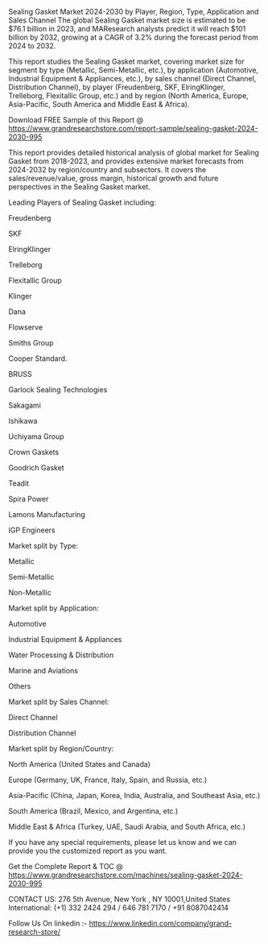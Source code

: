 Sealing Gasket Market 2024-2030 by Player, Region, Type, Application and Sales Channel
The global Sealing Gasket market size is estimated to be $76.1 billion in 2023, and MAResearch analysts predict it will reach $101 billion by 2032, growing at a CAGR of 3.2% during the forecast period from 2024 to 2032.

This report studies the Sealing Gasket market, covering market size for segment by type (Metallic, Semi-Metallic, etc.), by application (Automotive, Industrial Equipment & Appliances, etc.), by sales channel (Direct Channel, Distribution Channel), by player (Freudenberg, SKF, ElringKlinger, Trelleborg, Flexitallic Group, etc.) and by region (North America, Europe, Asia-Pacific, South America and Middle East & Africa).

Download FREE Sample of this Report @ https://www.grandresearchstore.com/report-sample/sealing-gasket-2024-2030-995

This report provides detailed historical analysis of global market for Sealing Gasket from 2018-2023, and provides extensive market forecasts from 2024-2032 by region/country and subsectors. It covers the sales/revenue/value, gross margin, historical growth and future perspectives in the Sealing Gasket market.

Leading Players of Sealing Gasket including:

Freudenberg

SKF

ElringKlinger

Trelleborg

Flexitallic Group

Klinger

Dana

Flowserve

Smiths Group

Cooper Standard.

BRUSS

Garlock Sealing Technologies

Sakagami

Ishikawa

Uchiyama Group

Crown Gaskets

Goodrich Gasket

Teadit

Spira Power

Lamons Manufacturing

IGP Engineers

Market split by Type:

Metallic

Semi-Metallic

Non-Metallic

Market split by Application:

Automotive

Industrial Equipment & Appliances

Water Processing & Distribution

Marine and Aviations

Others

Market split by Sales Channel:

Direct Channel

Distribution Channel

Market split by Region/Country:

North America (United States and Canada)

Europe (Germany, UK, France, Italy, Spain, and Russia, etc.)

Asia-Pacific (China, Japan, Korea, India, Australia, and Southeast Asia, etc.)

South America (Brazil, Mexico, and Argentina, etc.)

Middle East & Africa (Turkey, UAE, Saudi Arabia, and South Africa, etc.)

If you have any special requirements, please let us know and we can provide you the customized report as you want.

Get the Complete Report & TOC @ https://www.grandresearchstore.com/machines/sealing-gasket-2024-2030-995

CONTACT US:
276 5th Avenue, New York , NY 10001,United States
International: (+1) 332 2424 294 / 646 781 7170 / +91 8087042414

Follow Us On linkedin :- https://www.linkedin.com/company/grand-research-store/
